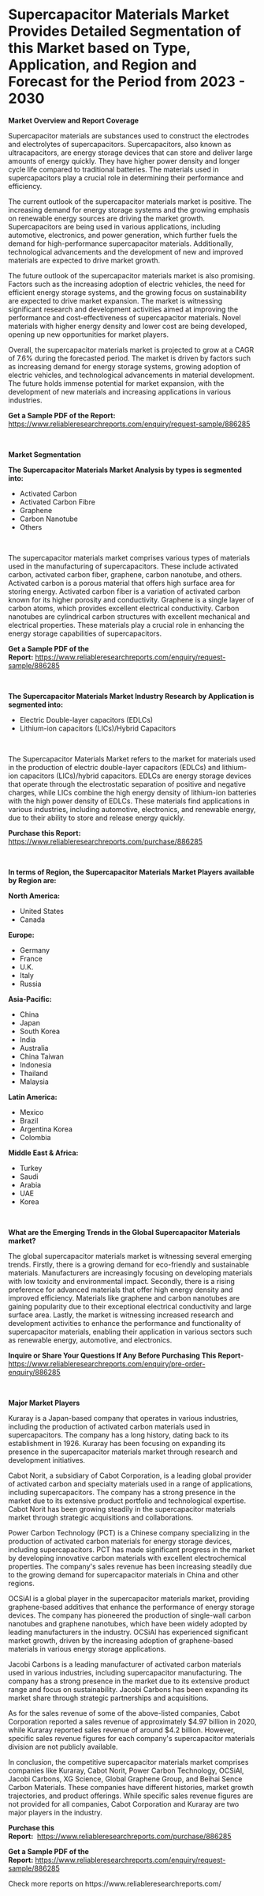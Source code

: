 <p><h1>Supercapacitor Materials Market Provides Detailed Segmentation of this Market based on Type, Application, and Region and Forecast for the Period from 2023 - 2030</h1></p><p><strong>Market Overview and Report Coverage</strong></p>
<p><p>Supercapacitor materials are substances used to construct the electrodes and electrolytes of supercapacitors. Supercapacitors, also known as ultracapacitors, are energy storage devices that can store and deliver large amounts of energy quickly. They have higher power density and longer cycle life compared to traditional batteries. The materials used in supercapacitors play a crucial role in determining their performance and efficiency.</p><p>The current outlook of the supercapacitor materials market is positive. The increasing demand for energy storage systems and the growing emphasis on renewable energy sources are driving the market growth. Supercapacitors are being used in various applications, including automotive, electronics, and power generation, which further fuels the demand for high-performance supercapacitor materials. Additionally, technological advancements and the development of new and improved materials are expected to drive market growth.</p><p>The future outlook of the supercapacitor materials market is also promising. Factors such as the increasing adoption of electric vehicles, the need for efficient energy storage systems, and the growing focus on sustainability are expected to drive market expansion. The market is witnessing significant research and development activities aimed at improving the performance and cost-effectiveness of supercapacitor materials. Novel materials with higher energy density and lower cost are being developed, opening up new opportunities for market players.</p><p>Overall, the supercapacitor materials market is projected to grow at a CAGR of 7.6% during the forecasted period. The market is driven by factors such as increasing demand for energy storage systems, growing adoption of electric vehicles, and technological advancements in material development. The future holds immense potential for market expansion, with the development of new materials and increasing applications in various industries.</p></p>
<p><strong>Get a Sample PDF of the Report:</strong> <a href="https://www.reliableresearchreports.com/enquiry/request-sample/886285">https://www.reliableresearchreports.com/enquiry/request-sample/886285</a></p>
<p>&nbsp;</p>
<p><strong>Market Segmentation</strong></p>
<p><strong>The Supercapacitor Materials Market Analysis by types is segmented into:</strong></p>
<p><ul><li>Activated Carbon</li><li>Activated Carbon Fibre</li><li>Graphene</li><li>Carbon Nanotube</li><li>Others</li></ul></p>
<p>&nbsp;</p>
<p><p>The supercapacitor materials market comprises various types of materials used in the manufacturing of supercapacitors. These include activated carbon, activated carbon fiber, graphene, carbon nanotube, and others. Activated carbon is a porous material that offers high surface area for storing energy. Activated carbon fiber is a variation of activated carbon known for its higher porosity and conductivity. Graphene is a single layer of carbon atoms, which provides excellent electrical conductivity. Carbon nanotubes are cylindrical carbon structures with excellent mechanical and electrical properties. These materials play a crucial role in enhancing the energy storage capabilities of supercapacitors.</p></p>
<p><strong>Get a Sample PDF of the Report:</strong>&nbsp;<a href="https://www.reliableresearchreports.com/enquiry/request-sample/886285">https://www.reliableresearchreports.com/enquiry/request-sample/886285</a></p>
<p>&nbsp;</p>
<p><strong>The Supercapacitor Materials Market Industry Research by Application is segmented into:</strong></p>
<p><ul><li>Electric Double-layer capacitors (EDLCs)</li><li>Lithium-ion capacitors (LICs)/Hybrid Capacitors</li></ul></p>
<p>&nbsp;</p>
<p><p>The Supercapacitor Materials Market refers to the market for materials used in the production of electric double-layer capacitors (EDLCs) and lithium-ion capacitors (LICs)/hybrid capacitors. EDLCs are energy storage devices that operate through the electrostatic separation of positive and negative charges, while LICs combine the high energy density of lithium-ion batteries with the high power density of EDLCs. These materials find applications in various industries, including automotive, electronics, and renewable energy, due to their ability to store and release energy quickly.</p></p>
<p><strong>Purchase this Report:</strong>&nbsp; <a href="https://www.reliableresearchreports.com/purchase/886285">https://www.reliableresearchreports.com/purchase/886285</a></p>
<p>&nbsp;</p>
<p><strong>In terms of Region, the Supercapacitor Materials Market Players available by Region are:</strong></p>
<p>
    <p> <strong> North America: </strong>
        <ul>
            <li>United States</li>
            <li>Canada</li>
        </ul>
        </p> 
    <p> <strong> Europe: </strong>
        <ul>
            <li>Germany</li>
            <li>France</li>
            <li>U.K.</li>
            <li>Italy</li>
            <li>Russia</li>
        </ul>
        </p> 
    <p> <strong> Asia-Pacific: </strong>
        <ul>
            <li>China</li>
            <li>Japan</li>
            <li>South Korea</li>
            <li>India</li>
            <li>Australia</li>
            <li>China Taiwan</li>
            <li>Indonesia</li>
            <li>Thailand</li>
            <li>Malaysia</li>
        </ul>
        </p> 
    <p> <strong> Latin America: </strong>
        <ul>
            <li>Mexico</li>
            <li>Brazil</li>
            <li>Argentina Korea</li>
            <li>Colombia</li>
        </ul>
        </p> 
    <p> <strong> Middle East & Africa: </strong>
        <ul>
            <li>Turkey</li>
            <li>Saudi</li>
            <li>Arabia</li>
            <li>UAE</li>
            <li>Korea</li>
        </ul>
    </p>
    </p>
<p>&nbsp;</p>
<p><strong>What are the Emerging Trends in the Global Supercapacitor Materials market?</strong></p>
<p><p>The global supercapacitor materials market is witnessing several emerging trends. Firstly, there is a growing demand for eco-friendly and sustainable materials. Manufacturers are increasingly focusing on developing materials with low toxicity and environmental impact. Secondly, there is a rising preference for advanced materials that offer high energy density and improved efficiency. Materials like graphene and carbon nanotubes are gaining popularity due to their exceptional electrical conductivity and large surface area. Lastly, the market is witnessing increased research and development activities to enhance the performance and functionality of supercapacitor materials, enabling their application in various sectors such as renewable energy, automotive, and electronics.</p></p>
<p><strong>Inquire or Share Your Questions If Any Before Purchasing This Report</strong>- <a href="https://www.reliableresearchreports.com/enquiry/pre-order-enquiry/886285">https://www.reliableresearchreports.com/enquiry/pre-order-enquiry/886285</a></p>
<p>&nbsp;</p>
<p><strong>Major Market Players</strong></p>
<p><p>Kuraray is a Japan-based company that operates in various industries, including the production of activated carbon materials used in supercapacitors. The company has a long history, dating back to its establishment in 1926. Kuraray has been focusing on expanding its presence in the supercapacitor materials market through research and development initiatives.</p><p>Cabot Norit, a subsidiary of Cabot Corporation, is a leading global provider of activated carbon and specialty materials used in a range of applications, including supercapacitors. The company has a strong presence in the market due to its extensive product portfolio and technological expertise. Cabot Norit has been growing steadily in the supercapacitor materials market through strategic acquisitions and collaborations.</p><p>Power Carbon Technology (PCT) is a Chinese company specializing in the production of activated carbon materials for energy storage devices, including supercapacitors. PCT has made significant progress in the market by developing innovative carbon materials with excellent electrochemical properties. The company's sales revenue has been increasing steadily due to the growing demand for supercapacitor materials in China and other regions.</p><p>OCSiAl is a global player in the supercapacitor materials market, providing graphene-based additives that enhance the performance of energy storage devices. The company has pioneered the production of single-wall carbon nanotubes and graphene nanotubes, which have been widely adopted by leading manufacturers in the industry. OCSiAl has experienced significant market growth, driven by the increasing adoption of graphene-based materials in various energy storage applications.</p><p>Jacobi Carbons is a leading manufacturer of activated carbon materials used in various industries, including supercapacitor manufacturing. The company has a strong presence in the market due to its extensive product range and focus on sustainability. Jacobi Carbons has been expanding its market share through strategic partnerships and acquisitions.</p><p>As for the sales revenue of some of the above-listed companies, Cabot Corporation reported a sales revenue of approximately $4.97 billion in 2020, while Kuraray reported sales revenue of around $4.2 billion. However, specific sales revenue figures for each company's supercapacitor materials division are not publicly available.</p><p>In conclusion, the competitive supercapacitor materials market comprises companies like Kuraray, Cabot Norit, Power Carbon Technology, OCSiAl, Jacobi Carbons, XG Science, Global Graphene Group, and Beihai Sence Carbon Materials. These companies have different histories, market growth trajectories, and product offerings. While specific sales revenue figures are not provided for all companies, Cabot Corporation and Kuraray are two major players in the industry.</p></p>
<p><strong>Purchase this Report:</strong>&nbsp;&nbsp;<a href="https://www.reliableresearchreports.com/purchase/886285">https://www.reliableresearchreports.com/purchase/886285</a></p>
<p></p>
<p><strong>Get a Sample PDF of the Report:</strong>&nbsp;<a href="https://www.reliableresearchreports.com/enquiry/request-sample/886285">https://www.reliableresearchreports.com/enquiry/request-sample/886285</a></p>
<p>Check more reports on https://www.reliableresearchreports.com/</p>